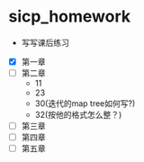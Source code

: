 # sicp_homework

+ 写写课后练习

- [x] 第一章
- [ ] 第二章
  + 11 
  + 23 
  + 30(迭代的map tree如何写?)
  + 32(按他的格式怎么整？)
- [ ] 第三章
- [ ] 第四章
- [ ] 第五章
